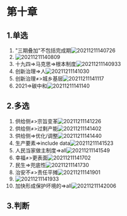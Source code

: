 # 第十章

## 1.单选

1. "三期叠加"不包括完成期![20211211140726](https://raw.githubusercontent.com/Logible/Image/main/note_image/20211211140726.png)
2. ![20211211140809](https://raw.githubusercontent.com/Logible/Image/main/note_image/20211211140809.png)
3. 十九四=>马克思=>根本制度![20211211140933](https://raw.githubusercontent.com/Logible/Image/main/note_image/20211211140933.png)
4. 创新治理=>人![20211211141030](https://raw.githubusercontent.com/Logible/Image/main/note_image/20211211141030.png)
5. 创新治理≠>城乡基层![20211211141117](https://raw.githubusercontent.com/Logible/Image/main/note_image/20211211141117.png)
6. 2021=>碳中和![20211211141140](https://raw.githubusercontent.com/Logible/Image/main/note_image/20211211141140.png)

## 2.多选

1. 供给侧≠>宗旨变革![20211211141226](https://raw.githubusercontent.com/Logible/Image/main/note_image/20211211141226.png)
2. 供给侧≠>过剩产能![20211211141402](https://raw.githubusercontent.com/Logible/Image/main/note_image/20211211141402.png)
3. 供给侧=>优化/调整![20211211141440](https://raw.githubusercontent.com/Logible/Image/main/note_image/20211211141440.png)
4. 生产要素=>include data![20211211141523](https://raw.githubusercontent.com/Logible/Image/main/note_image/20211211141523.png)
5. 人民当家做主制度=>all![20211211141549](https://raw.githubusercontent.com/Logible/Image/main/note_image/20211211141549.png)
6. 幸福≠>更表面![20211211141702](https://raw.githubusercontent.com/Logible/Image/main/note_image/20211211141702.png)
7. 民生=>兜底性![20211211141730](https://raw.githubusercontent.com/Logible/Image/main/note_image/20211211141730.png)
8. 治安不≠>责任平摊![20211211141901](https://raw.githubusercontent.com/Logible/Image/main/note_image/20211211141901.png)
9. ![20211211141933](https://raw.githubusercontent.com/Logible/Image/main/note_image/20211211141933.png)
10. 加快形成保护坏境的=>all![20211211142006](https://raw.githubusercontent.com/Logible/Image/main/note_image/20211211142006.png)

## 3.判断
